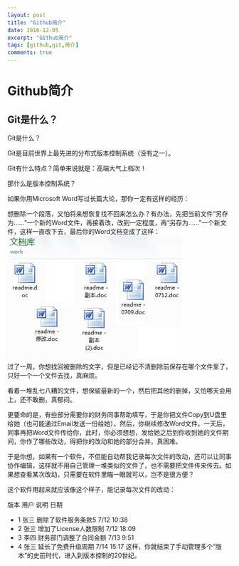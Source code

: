 ```yaml
---
layout: post
title: "Github简介"
date: 2016-12-05
excerpt: "Github简介"
tags: [github,git,简介]
comments: true
---
```

# Github简介

## Git是什么？

Git是什么？

Git是目前世界上最先进的分布式版本控制系统（没有之一）。

Git有什么特点？简单来说就是：高端大气上档次！

那什么是版本控制系统？

如果你用Microsoft Word写过长篇大论，那你一定有这样的经历：

想删除一个段落，又怕将来想恢复找不回来怎么办？有办法，先把当前文件“另存为……”一个新的Word文件，再接着改，改到一定程度，再“另存为……”一个新文件，这样一直改下去，最后你的Word文档变成了这样：
![lots-of-docs](../assets/img/git/lots-of-docs.jpg)

过了一周，你想找回被删除的文字，但是已经记不清删除前保存在哪个文件里了，只好一个一个文件去找，真麻烦。

看着一堆乱七八糟的文件，想保留最新的一个，然后把其他的删掉，又怕哪天会用上，还不敢删，真郁闷。

更要命的是，有些部分需要你的财务同事帮助填写，于是你把文件Copy到U盘里给她（也可能通过Email发送一份给她），然后，你继续修改Word文件。一天后，同事再把Word文件传给你，此时，你必须想想，发给她之后到你收到她的文件期间，你作了哪些改动，得把你的改动和她的部分合并，真困难。

于是你想，如果有一个软件，不但能自动帮我记录每次文件的改动，还可以让同事协作编辑，这样就不用自己管理一堆类似的文件了，也不需要把文件传来传去。如果想查看某次改动，只需要在软件里瞄一眼就可以，岂不是很方便？

这个软件用起来就应该像这个样子，能记录每次文件的改动：

版本	用户	说明	日期
* 1	张三	删除了软件服务条款5	7/12 10:38
* 2	张三	增加了License人数限制	7/12 18:09
* 3	李四	财务部门调整了合同金额	7/13 9:51
* 4	张三	延长了免费升级周期	7/14 15:17
这样，你就结束了手动管理多个“版本”的史前时代，进入到版本控制的20世纪。